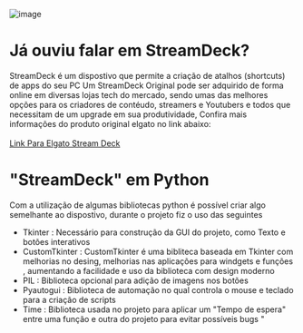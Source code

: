 ![image](https://user-images.githubusercontent.com/65178646/233792050-cc44632f-a2a0-41e6-9734-b19c738eab51.png)

# Já ouviu falar em StreamDeck?
StreamDeck é um dispostivo que permite a criação de atalhos (shortcuts) de apps do seu PC
Um StreamDeck Original pode ser adquirido de forma online em diversas lojas tech do mercado, sendo umas das melhores opções para os criadores de contéudo, streamers e Youtubers e todos que necessitam de um upgrade em sua produtividade, Confira mais informações do produto original elgato no link abaixo: <br><br>
[Link Para Elgato Stream Deck](https://www.elgato.com/en/stream-deck-mk2)


# "StreamDeck" em Python

Com a utilização de algumas bibliotecas python é possível criar algo semelhante ao dispostivo, durante o projeto fiz o uso das seguintes <br>
 * Tkinter :  Necessário para construção da GUI do projeto, como Texto e botões interativos
 * CustomTkinter :  CustomTkinter é uma bibliteca baseada em Tkinter com melhorias no desing, melhorias nas aplicações para windgets e funções , aumentando a facilidade e uso da biblioteca com design moderno
 * PIL : Biblioteca  opcional para adição de imagens nos botões
 * Pyautogui : Biblioteca de automação no qual controla o mouse e teclado para a criação de scripts 
 * Time : Biblioteca usada no projeto para aplicar um "Tempo de espera" entre uma função e outra do projeto para evitar possíveis bugs "
